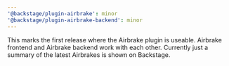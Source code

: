 ```yaml
---
'@backstage/plugin-airbrake': minor
'@backstage/plugin-airbrake-backend': minor
---
```


This marks the first release where the Airbrake plugin is useable. Airbrake frontend and Airbrake backend work with each other. Currently just a summary of the latest Airbrakes is shown on Backstage.
